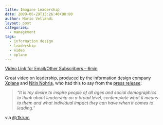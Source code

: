 ```yaml
---
title: Imagine Leadership
date: 2009-06-29T13:26:40+00:00
author: Mario Vellandi
layout: post
categories:
  - management
tags:
  - information design
  - leadership
  - video
  - xplane
---
```

[Video Link for Email/Other Subscribers &#8211; 6min](http://www.youtube.com/watch?v=TuuTlQ0FzEU)

Great video on leadership, produced by the information design company <a rel="nofollow" href="http://www.xplane.com/">Xplane</a> and <a rel="nofollow" href="http://www.leadingthoughts.com/talent/nohria.php">Nitin Nohria</a>, who had this to say from the <a rel="nofollow" href="http://www.xplane.com/company/news/2009/06/26/xplane-creates-imagine-leadership-video-in-collaboration-with-professor-nitin-nohria-faculty-co-chair-of-the-harvard-business-school-leadership-initiative/">press release</a>:

> *“It is my desire to inspire people of all ages and social demographics to think about leadership on a broad level, contemplate what it means to them and what individual impact they can have when it comes to leading.”*

via <a rel="nofollow" href="http://twitter.com/rtkrum">@rtkrum</a>
